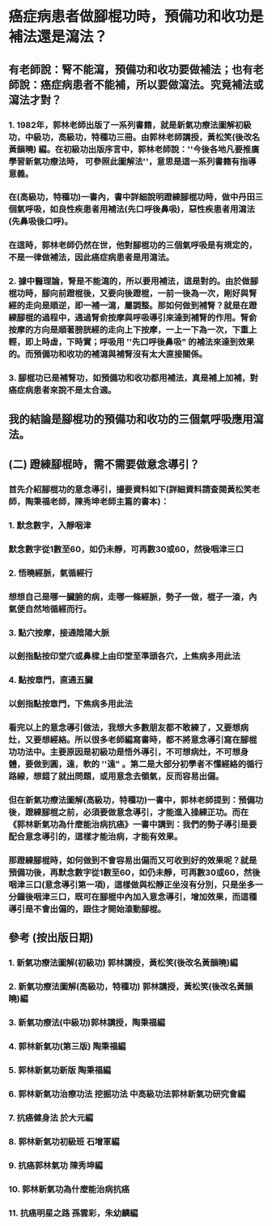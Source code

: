 # 癌症病患者做腳棍功時，預備功和收功是補法還是瀉法？

## 有老師說：腎不能瀉，預備功和收功要做補法；也有老師說：癌症病患者不能補，所以要做瀉法。究竟補法或瀉法才對？

### 1. 1982年，郭林老師出版了一系列書籍，就是新氣功療法圖解初級功，中級功，高級功，特種功三冊。由郭林老師講授，黃松笑(後改名黃韻曉) 編。在初級功出版序言中，郭林老師說：''今後各地凡要推廣學習新氣功療法時， 可參照此圖解法''，意思是這一系列書籍有指導意義。
### 在(高級功，特種功)一書內，書中詳細說明蹬練腳棍功時，做中丹田三個氣呼吸，如良性疾患者用補法(先口呼後鼻吸)，惡性疾患者用瀉法(先鼻吸後口呼)。
### 在這時，郭林老師仍然在世，他對腳棍功的三個氣呼吸是有規定的，不是一律做補法，因此癌症病患者是用瀉法。

### 2. 據中醫理論，腎是不能瀉的，所以要用補法，這是對的。由於做腳棍功時，腳向前蹬棍後，又要向後蹬棍，一前一後為一次，剛好與腎經的走向是順逆，即一補一瀉，屬調整。那如何做到補腎？就是在蹬練腳棍的過程中，通過腎俞按摩與呼吸導引來達到補腎的作用。腎俞按摩的方向是順著膀胱經的走向上下按摩，一上一下為一次，下重上輕，即上時虛，下時實；呼吸用 ''先口呼後鼻吸" 的補法來達到效果的。而預備功和收功的補瀉與補腎沒有太大直接關係。

### 3. 腳棍功已是補腎功，如預備功和收功都用補法，真是補上加補，對癌症病患者來說不是太合適。

## 我的結論是腳棍功的預備功和收功的三個氣呼吸應用瀉法。

## (二) 蹬練腳棍時，需不需要做意念導引？

### 首先介紹腳棍功的意念導引，撮要資料如下(詳細資料請查閱黃松笑老師，陶秉福老師，陳秀坤老師主篇的書本)：
### 1. 默念數字，入靜咽津
### 默念數字從1數至60，如仍未靜，可再數30或60，然後咽津三口
### 2. 悟曉經脈，氣循經行
### 想想自己是哪一臟腑的病，走哪一條經脈，勢子一做，棍子一滾，內氣便自然地循經而行。
### 3. 點穴按摩，接通陰陽大脈
### 以劍指點按印堂穴或鼻樑上由印堂至準頭各穴，上焦病多用此法
### 4. 點按章門，直通五臟
### 以劍指點按章門，下焦病多用此法

### 看完以上的意念導引做法，我想大多數朋友都不敢練了，又要想病灶，又要想經絡。所以很多老師編寫書時，都不將意念導引寫在腳棍功功法中。主要原因是初級功是悟外導引，不可想病灶，不可想身體，要做到圓，遠，軟的 ''遠" 。第二是大部分初學者不懂經絡的循行路線，想錯了就出問題，或用意念去領氣，反而容易出偏。

### 但在新氣功療法圖解(高級功，特種功)一書中，郭林老師提到：預備功後，蹬練腳棍之前，必須要做意念導引，才能進入操練正功。而在《郭林新氣功為什麼能治病抗癌》一書中講到：我們的勢子導引是要配合意念導引的，這樣才能治病，才能有效果。

### 那蹬練腳棍時，如何做到不會容易出偏而又可收到好的效果呢？就是預備功後，再默念數字從1數至60，如仍未靜，可再數30或60，然後咽津三口(意念導引第一項)，這樣做與松靜正坐沒有分別，只是坐多一分鐘後咽津三口，既可在腳棍中內加入意念導引，增加效果，而這種導引是不會出偏的，跟住才開始滾動腳棍。

## 參考 (按出版日期)
### 1. 新氣功療法圖解(初級功) 郭林講授，黃松笑(後改名黃韻曉)編
### 2. 新氣功療法圖解(高級功，特種功) 郭林講授，黃松笑(後改名黃韻曉)編
### 3. 新氣功療法(中級功)郭林講授，陶秉福編
### 4. 郭林新氣功(第三版) 陶秉福編 
### 5. 郭林新氣功新版 陶秉福編
### 6. 郭林新氣功治療功法 挖掘功法 中高級功法郭林新氣功研究會編
### 7. 抗癌健身法 於大元編
### 8. 郭林新氣功初級班 石增軍編
### 9. 抗癌郭林氣功 陳秀坤編
### 10. 郭林新氣功為什麼能治病抗癌
### 11. 抗癌明星之路 孫雲彩，朱幼麟編
